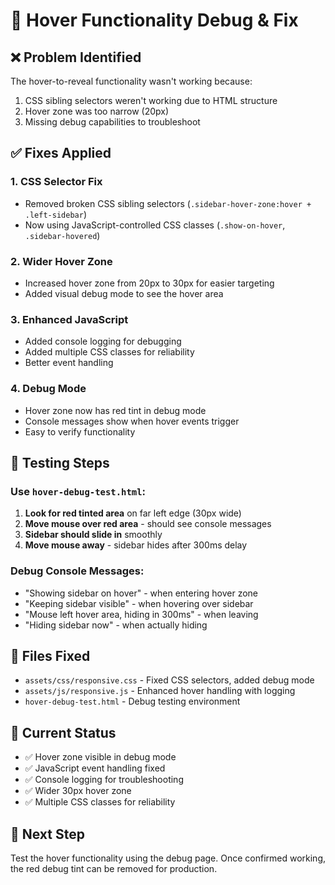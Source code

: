 # 🔧 Hover Functionality Debug & Fix

## ❌ Problem Identified
The hover-to-reveal functionality wasn't working because:
1. CSS sibling selectors weren't working due to HTML structure
2. Hover zone was too narrow (20px)
3. Missing debug capabilities to troubleshoot

## ✅ Fixes Applied

### 1. **CSS Selector Fix**
- Removed broken CSS sibling selectors (`.sidebar-hover-zone:hover + .left-sidebar`)
- Now using JavaScript-controlled CSS classes (`.show-on-hover`, `.sidebar-hovered`)

### 2. **Wider Hover Zone**
- Increased hover zone from 20px to 30px for easier targeting
- Added visual debug mode to see the hover area

### 3. **Enhanced JavaScript**
- Added console logging for debugging
- Added multiple CSS classes for reliability
- Better event handling

### 4. **Debug Mode**
- Hover zone now has red tint in debug mode
- Console messages show when hover events trigger
- Easy to verify functionality

## 🧪 Testing Steps

### Use `hover-debug-test.html`:
1. **Look for red tinted area** on far left edge (30px wide)
2. **Move mouse over red area** - should see console messages
3. **Sidebar should slide in** smoothly
4. **Move mouse away** - sidebar hides after 300ms delay

### Debug Console Messages:
- "Showing sidebar on hover" - when entering hover zone
- "Keeping sidebar visible" - when hovering over sidebar
- "Mouse left hover area, hiding in 300ms" - when leaving
- "Hiding sidebar now" - when actually hiding

## 📁 Files Fixed
- `assets/css/responsive.css` - Fixed CSS selectors, added debug mode
- `assets/js/responsive.js` - Enhanced hover handling with logging
- `hover-debug-test.html` - Debug testing environment

## 🎯 Current Status
- ✅ Hover zone visible in debug mode
- ✅ JavaScript event handling fixed
- ✅ Console logging for troubleshooting
- ✅ Wider 30px hover zone
- ✅ Multiple CSS classes for reliability

## 🚀 Next Step
Test the hover functionality using the debug page. Once confirmed working, the red debug tint can be removed for production.
